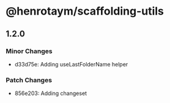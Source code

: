 # @henrotaym/scaffolding-utils

## 1.2.0

### Minor Changes

- d33d75e: Adding useLastFolderName helper

### Patch Changes

- 856e203: Adding changeset
